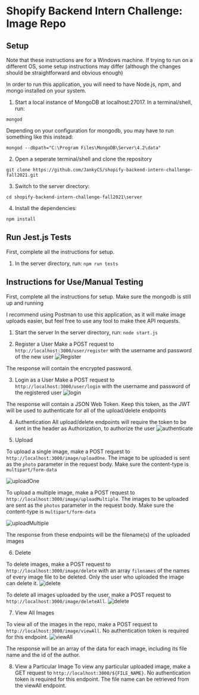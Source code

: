 # Shopify Backend Intern Challenge: Image Repo
## Setup
Note that these instructions are for a Windows machine. If trying to run on a different OS, some setup instructions may differ (although the changes should be straightforward and obvious enough)

In order to run this application, you will need to have Node.js, npm, and mongo installed on your system.

1. Start a local instance of MongoDB at localhost:27017. In a terminal/shell, run:

```mongod```

Depending on your configuration for mongodb, you may have to run something like this instead:

```mongod --dbpath="C:\Program Files\MongoDB\Server\4.2\data"```

2. Open a seperate terminal/shell and clone the repository

```git clone https://github.com/JankyCS/shopify-backend-intern-challenge-fall2021.git```

3. Switch to the server directory:

```cd shopify-backend-intern-challenge-fall2021\server```

4. Install the dependencies:

```npm install```

## Run Jest.js Tests
First, complete all the instructions for setup.
1. In the server directory, run:
```npm run tests```

## Instructions for Use/Manual Testing
First, complete all the instructions for setup. Make sure the mongodb is still up and running 

I recommend using Postman to use this application, as it will make image uploads easier, but feel free to use any tool to make thee API requests.

1. Start the server
In the server directory, run:
```node start.js```

2. Register a User
Make a POST request to ```http://localhost:3000/user/register``` with the username and password of the new user
![Register](README_images/register.png)

The response will contain the encrypted password.

3. Login as a User
Make a POST request to ```http://localhost:3000/user/login``` with the username and password of the registered user
![login](README_images/login.png)

The response will contain a JSON Web Token. Keep this token, as the JWT will be used to authenticate for all of the upload/delete endpoints

4. Authentication
All upload/delete endpoints will require the token to be sent in the header as Authorization, to authorize the user
![authenticate](README_images/authToken.png)

5. Upload

To upload a single image, make a POST request to ```http://localhost:3000/image/uploadOne```. The image to be uploaded is sent as the ```photo``` parameter in the request body.
Make sure the content-type is ```multipart/form-data```

![uploadOne](README_images/uploadOne.png)

To upload a multiple image, make a POST request to ```http://localhost:3000/image/uploadMultiple```. The images to be uploaded are sent as the ```photos``` parameter in the request body.
Make sure the content-type is ```multipart/form-data```

![uploadMultiple](README_images/uploadMultiple.png)

The response from these endpoints will be the filename(s) of the uploaded images

6. Delete

To delete images, make a POST request to ```http://localhost:3000/image/delete``` with an array ```filenames``` of the names of every image file to be deleted. Only the user who uploaded the image can delete it.
![delete](README_images/delete.png)

To delete all images uploaded by the user, make a POST request to ```http://localhost:3000/image/deleteAll```.
![delete](README_images/deleteAll.png)

7. View All Images

To view all of the images in the repo, make a POST request to ```http://localhost:3000/image/viewAll```. No authentication token is required for this endpoint.
![viewAll](README_images/viewAll.png)

The response will be an array of the data for each image, including its file name and the id of the author.

8. View a Particular Image
To view any particular uploaded image, make a GET request to ```http://localhost:3000/${FILE_NAME}```. No authentication token is required for this endpoint. The file name can be retrieved from the viewAll endpoint.


